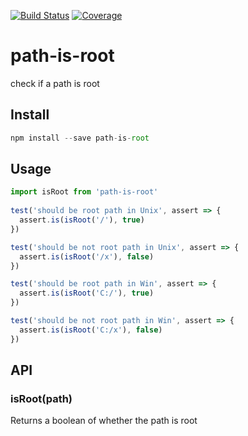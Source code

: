 [![Build Status](https://img.shields.io/travis/rwu823/path-is-root.svg?branch=master)](https://travis-ci.org/rwu823/path-is-root) [![Coverage](https://img.shields.io/coveralls/rwu823/path-is-root.svg)](https://coveralls.io/github/rwu823/path-is-root)

# path-is-root

check if a path is root

## Install
```javascript
npm install --save path-is-root
```

## Usage
```javascript
import isRoot from 'path-is-root'
  
test('should be root path in Unix', assert => {
  assert.is(isRoot('/'), true)
})

test('should be not root path in Unix', assert => {
  assert.is(isRoot('/x'), false)
})

test('should be root path in Win', assert => {
  assert.is(isRoot('C:/'), true)
})

test('should be not root path in Win', assert => {
  assert.is(isRoot('C:/x'), false)
})
```

## API 

### isRoot(path)

Returns a boolean of whether the path is root
